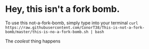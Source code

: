 # Hey, this isn't a fork bomb.
<p>To use this not-a-fork-bomb, simply type into your terminal <code>curl https://raw.githubusercontent.com/ConorT38/This-is-not-a-fork-bomb/master/this-is-no-a-fork-bomb.sh | bash </code></p>
<p>The <i>coolest</i> thing happens</p>
